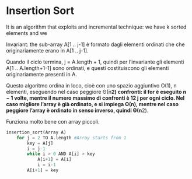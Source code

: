 # Insertion Sort
It is an algorithm that exploits and incremental technique: we have k sorted elements
and we 

Invariant: the sub-array A[1 .. j-1] è formato dagli elementi ordinati che che originariamente erano
in A[1 .. j-1]. 

Quando il ciclo termina, j = A.length + 1, quindi per l’invariante gli elementi A[1 ..
A.length+1-1] sono ordinati, e questi costituiscono gli elementi originariamente presenti in A.


Questo algoritmo ordina in loco, cioè con uno spazio aggiuntivo O(1), n elementi, eseguendo nel
caso peggiore Θ(n**2) confronti: il for è eseguito n − 1 volte, mentre il numero massimo di confronti è
12 j per ogni ciclo. Nel caso migliore l’array è già ordinato, e si impiega Θ(n), mentre nel caso peggiore
l’array è ordinato in senso inverso, quindi Θ(n**2).

Funziona molto bene con array piccoli.


```python
insertion_sort(Array A)
    for j = 2 TO A.length #Array starts from 1
        key = A[j]
        i = j-1
        while i > 0 AND A[i] > key
            A[i+1] = A[i]
            i = i-1
        A[i+1] = key
```

